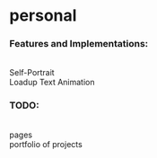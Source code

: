 # personal
### Features and Implementations:
<br> Self-Portrait
<br> Loadup Text Animation 
### TODO: 
<br>pages
<br>portfolio of projects
